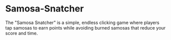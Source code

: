 # Samosa-Snatcher
The "Samosa Snatcher" is a simple, endless clicking game where players tap samosas to earn points while avoiding burned samosas that reduce your score and time.
